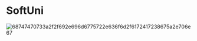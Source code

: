 # SoftUni
![68747470733a2f2f692e696d6775722e636f6d2f6172417238675a2e706e67](https://user-images.githubusercontent.com/71393659/102015002-85274f00-3d61-11eb-9797-637a41b48e05.png)
